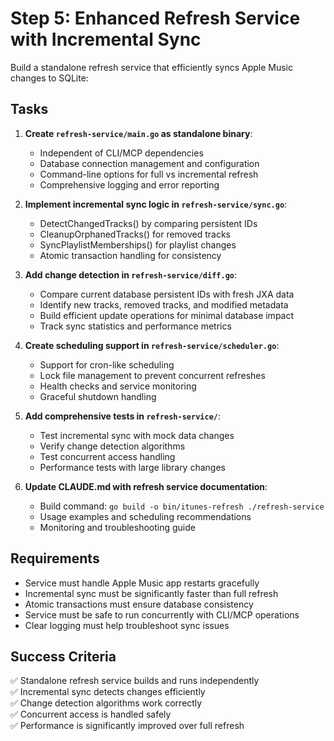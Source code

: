 # Step 5: Enhanced Refresh Service with Incremental Sync

Build a standalone refresh service that efficiently syncs Apple Music changes to SQLite:

## Tasks

1. **Create `refresh-service/main.go` as standalone binary**:
   - Independent of CLI/MCP dependencies
   - Database connection management and configuration
   - Command-line options for full vs incremental refresh
   - Comprehensive logging and error reporting

2. **Implement incremental sync logic in `refresh-service/sync.go`**:
   - DetectChangedTracks() by comparing persistent IDs
   - CleanupOrphanedTracks() for removed tracks
   - SyncPlaylistMemberships() for playlist changes
   - Atomic transaction handling for consistency

3. **Add change detection in `refresh-service/diff.go`**:
   - Compare current database persistent IDs with fresh JXA data
   - Identify new tracks, removed tracks, and modified metadata
   - Build efficient update operations for minimal database impact
   - Track sync statistics and performance metrics

4. **Create scheduling support in `refresh-service/scheduler.go`**:
   - Support for cron-like scheduling
   - Lock file management to prevent concurrent refreshes
   - Health checks and service monitoring
   - Graceful shutdown handling

5. **Add comprehensive tests in `refresh-service/`**:
   - Test incremental sync with mock data changes
   - Verify change detection algorithms
   - Test concurrent access handling
   - Performance tests with large library changes

6. **Update CLAUDE.md with refresh service documentation**:
   - Build command: `go build -o bin/itunes-refresh ./refresh-service`
   - Usage examples and scheduling recommendations
   - Monitoring and troubleshooting guide

## Requirements

- Service must handle Apple Music app restarts gracefully
- Incremental sync must be significantly faster than full refresh
- Atomic transactions must ensure database consistency
- Service must be safe to run concurrently with CLI/MCP operations
- Clear logging must help troubleshoot sync issues

## Success Criteria

✅ Standalone refresh service builds and runs independently  
✅ Incremental sync detects changes efficiently  
✅ Change detection algorithms work correctly  
✅ Concurrent access is handled safely  
✅ Performance is significantly improved over full refresh